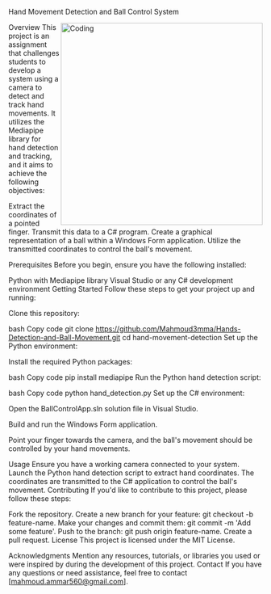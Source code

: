 Hand Movement Detection and Ball Control System

<img align="right" alt="Coding" width="400" src="https://developers.google.com/static/mediapipe/images/solutions/hand-landmarks.png">
Overview
This project is an assignment that challenges students to develop a system using a camera to detect and track hand movements.
It utilizes the Mediapipe library for hand detection and tracking, and it aims to achieve the following objectives:

Extract the coordinates of a pointed finger.
Transmit this data to a C# program.
Create a graphical representation of a ball within a Windows Form application.
Utilize the transmitted coordinates to control the ball's movement.


Prerequisites
Before you begin, ensure you have the following installed:

Python with Mediapipe library
Visual Studio or any C# development environment
Getting Started
Follow these steps to get your project up and running:

Clone this repository:

bash
Copy code
git clone https://github.com/Mahmoud3mma/Hands-Detection-and-Ball-Movement.git
cd hand-movement-detection
Set up the Python environment:

Install the required Python packages:

bash
Copy code
pip install mediapipe
Run the Python hand detection script:

bash
Copy code
python hand_detection.py
Set up the C# environment:

Open the BallControlApp.sln solution file in Visual Studio.

Build and run the Windows Form application.

Point your finger towards the camera, and the ball's movement should be controlled by your hand movements.

Usage
Ensure you have a working camera connected to your system.
Launch the Python hand detection script to extract hand coordinates.
The coordinates are transmitted to the C# application to control the ball's movement.
Contributing
If you'd like to contribute to this project, please follow these steps:

Fork the repository.
Create a new branch for your feature: git checkout -b feature-name.
Make your changes and commit them: git commit -m 'Add some feature'.
Push to the branch: git push origin feature-name.
Create a pull request.
License
This project is licensed under the MIT License.

Acknowledgments
Mention any resources, tutorials, or libraries you used or were inspired by during the development of this project.
Contact
If you have any questions or need assistance, feel free to contact [mahmoud.ammar560@gmail.com].
